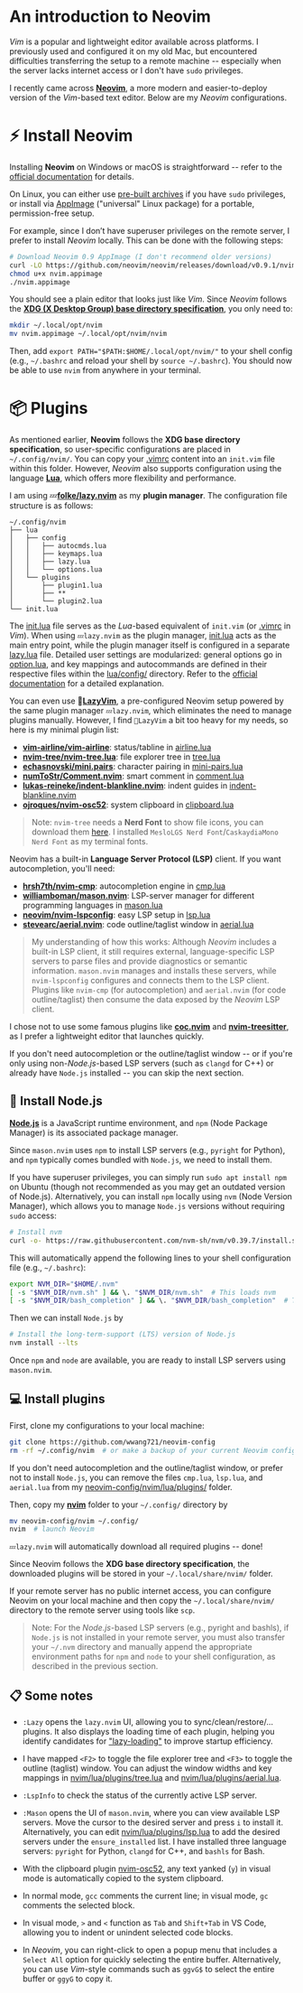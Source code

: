 # An introduction to Neovim

*Vim* is a popular and lightweight editor available across platforms. I previously used and configured it on my old Mac, but encountered difficulties transferring the setup to a remote machine -- especially when the server lacks internet access or I don't have `sudo` privileges.

I recently came across [**Neovim**](https://neovim.io/), a more modern and easier-to-deploy version of the *Vim*-based text editor. Below are my *Neovim* configurations.

# ⚡️ Install Neovim

Installing **Neovim** on Windows or macOS is straightforward -- refer to the [official documentation](https://github.com/neovim/neovim/blob/master/INSTALL.md) for details.

On Linux, you can either use [pre-built archives](https://github.com/neovim/neovim/blob/master/INSTALL.md#pre-built-archives-2) if you have `sudo` privileges, or install via [AppImage](https://github.com/neovim/neovim/blob/master/INSTALL.md#appimage-universal-linux-package) ("universal" Linux package) for a portable, permission-free setup.


For example, since I don’t have superuser privileges on the remote server, I prefer to install *Neovim* locally. This can be done with the following steps:
``` sh
# Download Neovim 0.9 AppImage (I don't recommend older versions)
curl -LO https://github.com/neovim/neovim/releases/download/v0.9.1/nvim.appimage
chmod u+x nvim.appimage
./nvim.appimage
```
You should see a plain editor that looks just like *Vim*. Since *Neovim* follows the [**XDG (X Desktop Group) base directory specification**](https://wiki.archlinux.org/title/XDG_Base_Directory), you only need to:
``` sh
mkdir ~/.local/opt/nvim
mv nvim.appimage ~/.local/opt/nvim/nvim
```
Then, add `export PATH="$PATH:$HOME/.local/opt/nvim/"` to your shell config (e.g., `~/.bashrc` and reload your shell by `source ~/.bashrc`). You should now be able to use `nvim` from anywhere in your terminal.


# 📦 Plugins

As mentioned earlier, **Neovim** follows the **XDG base directory specification**, so user-specific configurations are placed in `~/.config/nvim/`. You can copy your [.vimrc](./.vimrc) content into an `init.vim` file within this folder. However, *Neovim* also supports configuration using the language [**Lua**](https://www.lua.org/), which offers more flexibility and performance.

I am using 💤[**folke/lazy.nvim**](https://github.com/folke/lazy.nvim) as my **plugin manager**.  The configuration file structure is as follows:
```
~/.config/nvim
├── lua
│   ├── config
│   │   ├── autocmds.lua
│   │   ├── keymaps.lua
│   │   ├── lazy.lua
│   │   └── options.lua
│   └── plugins
│       ├── plugin1.lua
│       ├── **
│       └── plugin2.lua
└── init.lua
```
The [init.lua](./nvim/init.lua) file serves as the *Lua*-based equivalent of `init.vim` (or [.vimrc](./.vimrc) in *Vim*). When using `💤lazy.nvim` as the plugin manager, [init.lua](./nvim/init.lua) acts as the main entry point, while the plugin manager itself is configured in a separate [lazy.lua](./nvim/lua/config/lazy.lua) file. Detailed user settings are modularized: general options go in [option.lua](./nvim/lua/config/options.lua), and key mappings and autocommands are defined in their respective files within the [lua/config/](./nvim/lua/config) directory. Refer to the [official documentation](https://lazy.folke.io/) for a detailed explanation.

You can even use 🚀[**LazyVim**](https://www.lazyvim.org/), a pre-configured Neovim setup powered by the same plugin manager `💤lazy.nvim`, which eliminates the need to manage plugins manually. However, I find `🚀LazyVim` a bit too heavy for my needs, so here is my minimal plugin list:

* [**vim-airline/vim-airline**](https://github.com/vim-airline/vim-airline): status/tabline in [airline.lua](./nvim/lua/plugins/airline.lua)
* [**nvim-tree/nvim-tree.lua**](https://github.com/nvim-tree/nvim-tree.lua): file explorer tree in [tree.lua](./nvim/lua/plugins/tree.lua)
* [**echasnovski/mini.pairs**](https://github.com/echasnovski/mini.pairs): character pairing in [mini-pairs.lua](./nvim/lua/plugins/mini-pairs.lua)
* [**numToStr/Comment.nvim**](https://github.com/numToStr/Comment.nvim): smart comment in [comment.lua](./nvim/lua/plugins/comment.lua)
* [**lukas-reineke/indent-blankline.nvim**](https://github.com/lukas-reineke/indent-blankline.nvim): indent guides in [indent-blankline.nvim](./nvim/lua/plugins/indent-blankline.lua)
* [**ojroques/nvim-osc52**](https://github.com/ojroques/nvim-osc52): system clipboard in [clipboard.lua](./nvim/lua/plugins/clipboard.lua)

> Note: `nvim-tree` needs a **Nerd Font** to show file icons, you can download them [here](https://www.nerdfonts.com/font-downloads). I installed `MesloLGS Nerd Font`/`CaskaydiaMono Nerd Font` as my terminal fonts.

Neovim has a built-in **Language Server Protocol (LSP)** client. If you want autocompletion, you'll need:

* [**hrsh7th/nvim-cmp**](https://github.com/hrsh7th/nvim-cmp): autocompletion engine in [cmp.lua](./nvim/lua/plugins/cmp.lua)
* [**williamboman/mason.nvim**](https://github.com/williamboman/mason.nvim): LSP-server manager for different programming languages in [mason.lua](./nvim/lua/plugins/mason.lua)
* [**neovim/nvim-lspconfig**](https://github.com/neovim/nvim-lspconfig): easy LSP setup in [lsp.lua](./nvim/lua/plugins/lsp.lua)
* [**stevearc/aerial.nvim**](https://github.com/stevearc/aerial.nvim): code outline/taglist window in [aerial.lua](./nvim/lua/plugins/aerial.lua)

> My understanding of how this works: Although *Neovim* includes a built-in LSP client, it still requires external, language-specific LSP servers to parse files and provide diagnostics or semantic information. `mason.nvim` manages and installs these servers, while `nvim-lspconfig` configures and connects them to the LSP client. Plugins like `nvim-cmp` (for autocompletion) and `aerial.nvim` (for code outline/taglist) then consume the data exposed by the *Neovim* LSP client.

I chose not to use some famous plugins like [**coc.nvim**](https://github.com/neoclide/coc.nvim) and [**nvim-treesitter**](https://github.com/nvim-treesitter/nvim-treesitter), as I prefer a lightweight editor that launches quickly.

If you don't need autocompletion or the outline/taglist window -- or if you're only using non-*Node.js*-based LSP servers (such as `clangd` for C++) or already have `Node.js` installed -- you can skip the next section.


## 🧪 Install Node.js

[**Node.js**](https://nodejs.org) is a JavaScript runtime environment, and `npm` (Node Package Manager) is its associated package manager.

Since `mason.nvim` uses `npm` to install LSP servers (e.g., `pyright` for Python), and `npm` typically comes bundled with `Node.js`, we need to install them.

If you have superuser privileges, you can simply run `sudo apt install npm` on Ubuntu (though not recommended as you may get an outdated version of Node.js).  Alternatively, you can install `npm` locally using `nvm` (Node Version Manager), which allows you to manage `Node.js` versions without requiring `sudo` access:
``` sh
# Install nvm
curl -o- https://raw.githubusercontent.com/nvm-sh/nvm/v0.39.7/install.sh | bash
```
This will automatically append the following lines to your shell configuration file (e.g., `~/.bashrc`):
``` sh
export NVM_DIR="$HOME/.nvm"
[ -s "$NVM_DIR/nvm.sh" ] && \. "$NVM_DIR/nvm.sh"  # This loads nvm
[ -s "$NVM_DIR/bash_completion" ] && \. "$NVM_DIR/bash_completion"  # This loads nvm bash_completion
```
Then we can install `Node.js` by
``` sh
# Install the long-term-support (LTS) version of Node.js
nvm install --lts
```

Once `npm` and `node` are available, you are ready to install LSP servers using `mason.nvim`.


## 💻 Install plugins

First, clone my configurations to your local machine:
``` sh
git clone https://github.com/wwang721/neovim-config
rm -rf ~/.config/nvim  # or make a backup of your current Neovim configs
```

If you don't need autocompletion and the outline/taglist window, or prefer not to install `Node.js`, you can remove the files `cmp.lua`, `lsp.lua`, and `aerial.lua` from my [neovim-config/nvim/lua/plugins/](./nvim/lua/plugins/) folder.

Then, copy my [**nvim**](./nvim) folder to your `~/.config/` directory by 
``` sh
mv neovim-config/nvim ~/.config/
nvim  # launch Neovim
```
`💤lazy.nvim` will automatically download all required plugins -- done!

Since Neovim follows the **XDG base directory specification**, the downloaded plugins will be stored in your `~/.local/share/nvim/` folder.

If your remote server has no public internet access, you can configure Neovim on your local machine and then copy the `~/.local/share/nvim/` directory to the remote server using tools like `scp`.

> Note: For the *Node.js*-based LSP servers (e.g., pyright and bashls), if `Node.js` is not installed in your remote server, you must also transfer your `~/.nvm` directory and manually append the appropriate environment paths for `npm` and `node` to your shell configuration, as described in the previous section.

## 📋 Some notes

* `:Lazy` opens the `lazy.nvim` UI, allowing you to sync/clean/restore/... plugins. It also displays the loading time of each plugin, helping you identify candidates for ["lazy-loading"](https://lazy.folke.io/spec/lazy_loading) to improve startup efficiency.

* I have mapped `<F2>` to toggle the file explorer tree and `<F3>` to toggle the outline (taglist) window. You can adjust the window widths and key mappings in [nvim/lua/plugins/tree.lua](./nvim/lua/plugins/tree.lua) and [nvim/lua/plugins/aerial.lua](./nvim/lua/plugins/aerial.lua).

* `:LspInfo` to check the status of the currently active LSP server.

* `:Mason` opens the UI of `mason.nvim`, where you can view available LSP servers. Move the cursor to the desired server and press `i` to install it. Alternatively, you can edit [nvim/lua/plugins/lsp.lua](./nvim/lua/plugins/lsp.lua) to add the desired servers under the `ensure_installed` list. I have installed three language servers: `pyright` for Python, `clangd` for C++, and `bashls` for Bash.

* With the clipboard plugin [nvim-osc52](https://github.com/ojroques/nvim-osc52), any text yanked (`y`) in visual mode is automatically copied to the system clipboard.

* In normal mode, `gcc` comments the current line; in visual mode, `gc` comments the selected block.

* In visual mode, `>` and `<` function as `Tab` and `Shift+Tab` in VS Code, allowing you to indent or unindent selected code blocks.

* In *Neovim*, you can right-click to open a popup menu that includes a `Select All` option for quickly selecting the entire buffer. Alternatively, you can use *Vim*-style commands such as `ggvG$` to select the entire buffer or `ggyG` to copy it.

